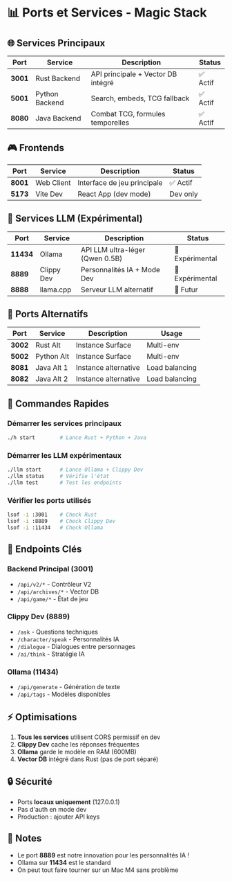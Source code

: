 # 📊 Ports et Services - Magic Stack

## 🌐 Services Principaux

| Port  | Service | Description | Status |
|-------|---------|-------------|--------|
| **3001** | Rust Backend | API principale + Vector DB intégré | ✅ Actif |
| **5001** | Python Backend | Search, embeds, TCG fallback | ✅ Actif |
| **8080** | Java Backend | Combat TCG, formules temporelles | ✅ Actif |

## 🎮 Frontends

| Port  | Service | Description | Status |
|-------|---------|-------------|--------|
| **8001** | Web Client | Interface de jeu principale | ✅ Actif |
| **5173** | Vite Dev | React App (dev mode) | Dev only |

## 🤖 Services LLM (Expérimental)

| Port  | Service | Description | Status |
|-------|---------|-------------|--------|
| **11434** | Ollama | API LLM ultra-léger (Qwen 0.5B) | 🧪 Expérimental |
| **8889** | Clippy Dev | Personnalités IA + Mode Dev | 🧪 Expérimental |
| **8888** | llama.cpp | Serveur LLM alternatif | 🔮 Futur |

## 🔀 Ports Alternatifs

| Port  | Service | Description | Usage |
|-------|---------|-------------|-------|
| **3002** | Rust Alt | Instance Surface | Multi-env |
| **5002** | Python Alt | Instance Surface | Multi-env |
| **8081** | Java Alt 1 | Instance alternative | Load balancing |
| **8082** | Java Alt 2 | Instance alternative | Load balancing |

## 🚀 Commandes Rapides

### Démarrer les services principaux
```bash
./h start        # Lance Rust + Python + Java
```

### Démarrer les LLM expérimentaux
```bash
./llm start      # Lance Ollama + Clippy Dev
./llm status     # Vérifie l'état
./llm test       # Test les endpoints
```

### Vérifier les ports utilisés
```bash
lsof -i :3001    # Check Rust
lsof -i :8889    # Check Clippy Dev
lsof -i :11434   # Check Ollama
```

## 📡 Endpoints Clés

### Backend Principal (3001)
- `/api/v2/*` - Contrôleur V2
- `/api/archives/*` - Vector DB
- `/api/game/*` - État de jeu

### Clippy Dev (8889)
- `/ask` - Questions techniques
- `/character/speak` - Personnalités IA
- `/dialogue` - Dialogues entre personnages
- `/ai/think` - Stratégie IA

### Ollama (11434)
- `/api/generate` - Génération de texte
- `/api/tags` - Modèles disponibles

## ⚡ Optimisations

1. **Tous les services** utilisent CORS permissif en dev
2. **Clippy Dev** cache les réponses fréquentes
3. **Ollama** garde le modèle en RAM (600MB)
4. **Vector DB** intégré dans Rust (pas de port séparé)

## 🔒 Sécurité

- Ports **locaux uniquement** (127.0.0.1)
- Pas d'auth en mode dev
- Production : ajouter API keys

## 📝 Notes

- Le port **8889** est notre innovation pour les personnalités IA !
- Ollama sur **11434** est le standard
- On peut tout faire tourner sur un Mac M4 sans problème
